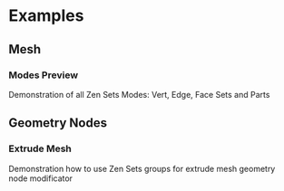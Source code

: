 # Examples

## Mesh

### Modes Preview
Demonstration of all Zen Sets Modes:
Vert, Edge, Face Sets and Parts

[//]: # (https://github.com/zen-masters/Zen-Sets/raw/main/examples/ZenSets_MeshButton.zip)

## Geometry Nodes

### Extrude Mesh
Demonstration how to use Zen Sets groups for extrude mesh geometry node modificator

[//]: # (https://github.com/zen-masters/Zen-Sets/raw/main/examples/ZenSets_GroupsForExtrude.zip)

